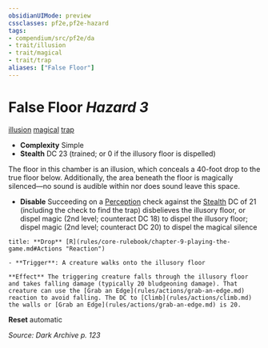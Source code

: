 ```yaml
---
obsidianUIMode: preview
cssclasses: pf2e,pf2e-hazard
tags:
- compendium/src/pf2e/da
- trait/illusion
- trait/magical
- trait/trap
aliases: ["False Floor"]
---
```

# False Floor *Hazard 3*  
[illusion](rules/traits/illusion.md "Illusion School Trait")  [magical](rules/traits/magical.md "Magical Item Trait")  [trap](rules/traits/trap.md "Trap Hazard Trait")  

- **Complexity** Simple
- **Stealth** DC 23 (trained; or 0 if the illusory floor is dispelled)  

The floor in this chamber is an illusion, which conceals a 40-foot drop to the true floor below. Additionally, the area beneath the floor is magically silenced—no sound is audible within nor does sound leave this space.

- **Disable** Succeeding on a [Perception](compendium/skills.md#Perception) check against the [Stealth](compendium/skills.md#Stealth) DC of 21 (including the check to find the trap) disbelieves the illusory floor, or dispel magic (2nd level; counteract DC 18) to dispel the illusory floor; dispel magic (2nd level; counteract DC 20) to dispel the magical silence  

```ad-embed-ability
title: **Drop** [R](rules/core-rulebook/chapter-9-playing-the-game.md#Actions "Reaction")

- **Trigger**: A creature walks onto the illusory floor

**Effect** The triggering creature falls through the illusory floor and takes falling damage (typically 20 bludgeoning damage). That creature can use the [Grab an Edge](rules/actions/grab-an-edge.md) reaction to avoid falling. The DC to [Climb](rules/actions/climb.md) the walls or [Grab an Edge](rules/actions/grab-an-edge.md) is 20.
```

**Reset** automatic  

*Source: Dark Archive p. 123*